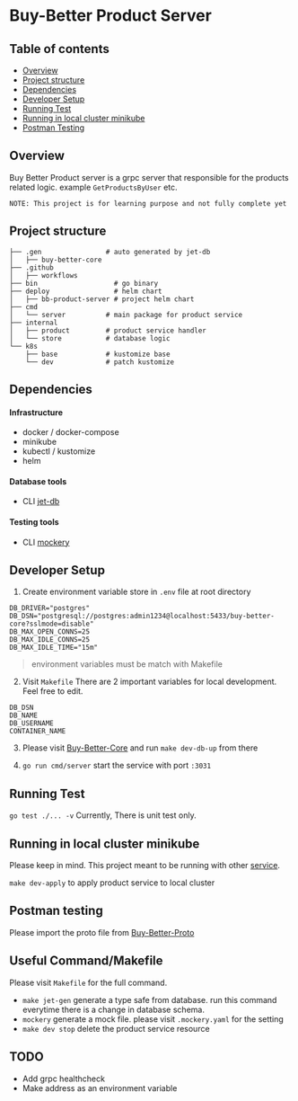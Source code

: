 # Buy-Better Product Server

## Table of contents
- [Overview](#overview)
- [Project structure](#project-structure)
- [Dependencies](#dependencies)
- [Developer Setup](#developer-setup)
- [Running Test](#running-test)
- [Running in local cluster minikube](#running-in-local-cluster-minikube)
- [Postman Testing](#postman-testing)

## Overview
Buy Better Product server is a grpc server that responsible for the products related logic. 
example `GetProductsByUser` etc.

`NOTE: This project is for learning purpose and not fully complete yet`

## Project structure
```
├── .gen                # auto generated by jet-db
│   ├── buy-better-core
├── .github
│   ├── workflows
├── bin                   # go binary
├── deploy                # helm chart
│   ├── bb-product-server # project helm chart
├── cmd
│   └── server          # main package for product service
├── internal
│   ├── product         # product service handler
│   └── store           # database logic
└── k8s
    ├── base            # kustomize base
    └── dev             # patch kustomize
```

## Dependencies
#### Infrastructure
- docker / docker-compose
- minikube
- kubectl / kustomize
- helm
#### Database tools
- CLI [jet-db](https://github.com/go-jet/jet?tab=readme-ov-file#installation)
#### Testing tools
- CLI [mockery](https://vektra.github.io/mockery/latest/installation/)

## Developer Setup
1. Create environment variable store in `.env` file at root directory
```
DB_DRIVER="postgres"
DB_DSN="postgresql://postgres:admin1234@localhost:5433/buy-better-core?sslmode=disable"
DB_MAX_OPEN_CONNS=25
DB_MAX_IDLE_CONNS=25
DB_MAX_IDLE_TIME="15m"
```
> environment variables must be match with Makefile

2. Visit `Makefile` There are 2 important variables for local development. Feel free to edit.
```
DB_DSN
DB_NAME
DB_USERNAME
CONTAINER_NAME
```

3. Please visit [Buy-Better-Core](https://github.com/opplieam/bb-core-api) and run `make dev-db-up` from there

4. `go run cmd/server` start the service with port `:3031`

## Running Test

`go test ./... -v` Currently, There is unit test only.

## Running in local cluster minikube
Please keep in mind. This project meant to be running with other [service](https://github.com/opplieam/bb-core-api).

`make dev-apply` to apply product service to local cluster

## Postman testing
Please import the proto file from [Buy-Better-Proto](https://github.com/opplieam/bb-grpc)

## Useful Command/Makefile
Please visit `Makefile` for the full command.
- `make jet-gen` generate a type safe from database. run this command everytime there is a change in database schema.
- `mockery` generate a mock file. please visit `.mockery.yaml` for the setting
- `make dev stop` delete the product service resource

## TODO
- Add grpc healthcheck
- Make address as an environment variable